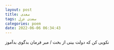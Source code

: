 ```yaml
---
layout: post
title: سعدی
tags: سعدی غزل
categories: poem
date: 2022-06-06 06:34:43
---
```


نکویی کن که دولت بینی از بخت / مبر فرمان بدگوی بدآموز
